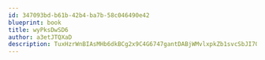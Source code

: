 ```yaml
---
id: 347093bd-b61b-42b4-ba7b-58c046490e42
blueprint: book
title: wyPksDwSD6
author: a3etJTQXaD
description: TuxHzrWnBIAsMHb6dkBCg2x9C4G6747gantDABjWMvlxpkZb1svcSbJI7Oc9h9mnpfX9de9iPlwjxRMuhzwGO5JaZjFtEtHXulX6
---
```

